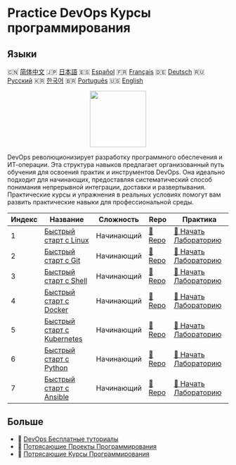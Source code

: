 # Practice DevOps Курсы программирования

## Языки

🇨🇳 [简体中文](README_zh.md) 🇯🇵 [日本語](README_ja.md) 🇪🇸 [Español](README_es.md) 🇫🇷 [Français](README_fr.md) 🇩🇪 [Deutsch](README_de.md) 🇷🇺 [Русский](README_ru.md) 🇰🇷 [한국어](README_ko.md) 🇧🇷 [Português](README_pt.md) 🇺🇸 [English](README.md) 

<div align="center">
<img width="128px" src="https://file.labex.io/path/a3Od9y18p0bV.png">
</div>

DevOps революционизирует разработку программного обеспечения и ИТ-операции. Эта структура навыков предлагает организованный путь обучения для освоения практик и инструментов DevOps. Она идеально подходит для начинающих, предоставляя систематический способ понимания непрерывной интеграции, доставки и развертывания. Практические курсы и упражнения в реальных условиях помогут вам развить практические навыки для профессиональной среды.

|   Индекс | Название                                                                              | Сложность   | Repo                                                                 | Практика                                                                         |
|----------|---------------------------------------------------------------------------------------|-------------|----------------------------------------------------------------------|----------------------------------------------------------------------------------|
|        1 | [Быстрый старт с Linux](https://labex.io/ru/courses/quick-start-with-linux)           | Начинающий  | [🔗 Repo](https://github.com/labex-labs/quick-start-with-linux)      | [🚀 Начать Лабораторию](https://labex.io/ru/courses/quick-start-with-linux)      |
|        2 | [Быстрый старт с Git](https://labex.io/ru/courses/quick-start-with-git)               | Начинающий  | [🔗 Repo](https://github.com/labex-labs/quick-start-with-git)        | [🚀 Начать Лабораторию](https://labex.io/ru/courses/quick-start-with-git)        |
|        3 | [Быстрый старт с Shell](https://labex.io/ru/courses/quick-start-with-shell)           | Начинающий  | [🔗 Repo](https://github.com/labex-labs/quick-start-with-shell)      | [🚀 Начать Лабораторию](https://labex.io/ru/courses/quick-start-with-shell)      |
|        4 | [Быстрый старт с Docker](https://labex.io/ru/courses/quick-start-with-docker)         | Начинающий  | [🔗 Repo](https://github.com/labex-labs/quick-start-with-docker)     | [🚀 Начать Лабораторию](https://labex.io/ru/courses/quick-start-with-docker)     |
|        5 | [Быстрый старт с Kubernetes](https://labex.io/ru/courses/quick-start-with-kubernetes) | Начинающий  | [🔗 Repo](https://github.com/labex-labs/quick-start-with-kubernetes) | [🚀 Начать Лабораторию](https://labex.io/ru/courses/quick-start-with-kubernetes) |
|        6 | [Быстрый старт с Python](https://labex.io/ru/courses/quick-start-with-python)         | Начинающий  | [🔗 Repo](https://github.com/labex-labs/quick-start-with-python)     | [🚀 Начать Лабораторию](https://labex.io/ru/courses/quick-start-with-python)     |
|        7 | [Быстрый старт с Ansible](https://labex.io/ru/courses/quick-start-with-ansible)       | Начинающий  | [🔗 Repo](https://github.com/labex-labs/quick-start-with-ansible)    | [🚀 Начать Лабораторию](https://labex.io/ru/courses/quick-start-with-ansible)    |

## Больше

- 🔗 [DevOps Бесплатные туториалы](https://github.com/labex-labs/devops-free-tutorials)
- 🔗 [Потрясающие Проекты Программирования](https://github.com/labex-labs/awesome-programming-projects)
- 🔗 [Потрясающие Курсы Программирования](https://github.com/labex-labs/awesome-programming-courses)

